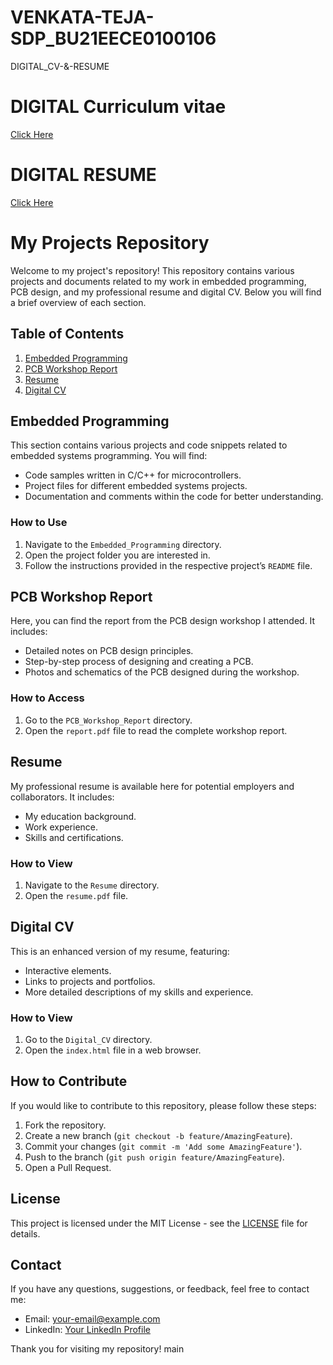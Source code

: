 # VENKATA-TEJA-SDP_BU21EECE0100106

DIGITAL_CV-&-RESUME
# DIGITAL Curriculum vitae



<a href="URL_OF_YOUR_HTML_FILE">Click Here</a>



# DIGITAL RESUME

<a href="URL_OF_YOUR_HTML_FILE">Click Here</a>

# My Projects Repository

Welcome to my project's repository! This repository contains various projects and documents related to my work in embedded programming, PCB design, and my professional resume and digital CV. Below you will find a brief overview of each section.

## Table of Contents
1. [Embedded Programming](#embedded-programming)
2. [PCB Workshop Report](#pcb-workshop-report)
3. [Resume](#resume)
4. [Digital CV](#digital-cv)


## Embedded Programming
This section contains various projects and code snippets related to embedded systems programming. You will find:
- Code samples written in C/C++ for microcontrollers.
- Project files for different embedded systems projects.
- Documentation and comments within the code for better understanding.

### How to Use
1. Navigate to the `Embedded_Programming` directory.
2. Open the project folder you are interested in.
3. Follow the instructions provided in the respective project’s `README` file.

## PCB Workshop Report
Here, you can find the report from the PCB design workshop I attended. It includes:
- Detailed notes on PCB design principles.
- Step-by-step process of designing and creating a PCB.
- Photos and schematics of the PCB designed during the workshop.

### How to Access
1. Go to the `PCB_Workshop_Report` directory.
2. Open the `report.pdf` file to read the complete workshop report.

## Resume
My professional resume is available here for potential employers and collaborators. It includes:
- My education background.
- Work experience.
- Skills and certifications.

### How to View
1. Navigate to the `Resume` directory.
2. Open the `resume.pdf` file.

## Digital CV
This is an enhanced version of my resume, featuring:
- Interactive elements.
- Links to projects and portfolios.
- More detailed descriptions of my skills and experience.

### How to View
1. Go to the `Digital_CV` directory.
2. Open the `index.html` file in a web browser.

## How to Contribute
If you would like to contribute to this repository, please follow these steps:
1. Fork the repository.
2. Create a new branch (`git checkout -b feature/AmazingFeature`).
3. Commit your changes (`git commit -m 'Add some AmazingFeature'`).
4. Push to the branch (`git push origin feature/AmazingFeature`).
5. Open a Pull Request.

## License
This project is licensed under the MIT License - see the [LICENSE](LICENSE) file for details.

## Contact
If you have any questions, suggestions, or feedback, feel free to contact me:
- Email: [your-email@example.com](mailto:your-email@example.com)
- LinkedIn: [Your LinkedIn Profile](https://www.linkedin.com/in/yourprofile)

Thank you for visiting my repository!
main
